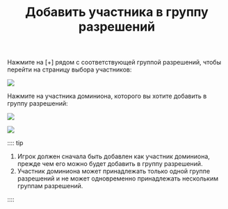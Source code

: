 ﻿---
title: Добавить участника в группу разрешений
createTime: 2025/03/14 09:19:29
permalink: /ru/doc/player/group/add/
---

Нажмите на [+] рядом с соответствующей группой разрешений, чтобы перейти на страницу выбора участников:

![](/player/group/add/1.png)

Нажмите на участника доминиона, которого вы хотите добавить в группу разрешений:

![](/player/group/add/2.png)

![](/player/group/add/3.png)

:::: tip

1. Игрок должен сначала быть добавлен как участник доминиона, прежде чем его можно будет добавить в группу разрешений.
2. Участник доминиона может принадлежать только одной группе разрешений и не может одновременно принадлежать нескольким группам разрешений.

::::
